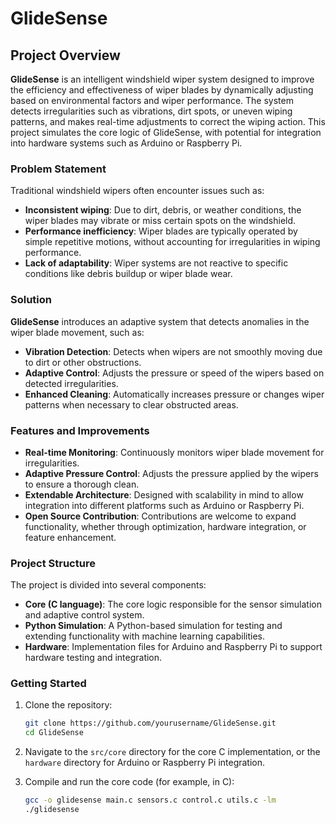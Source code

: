 # GlideSense

## Project Overview

**GlideSense** is an intelligent windshield wiper system designed to improve the efficiency and effectiveness of wiper blades by dynamically adjusting based on environmental factors and wiper performance. The system detects irregularities such as vibrations, dirt spots, or uneven wiping patterns, and makes real-time adjustments to correct the wiping action. This project simulates the core logic of GlideSense, with potential for integration into hardware systems such as Arduino or Raspberry Pi.

### Problem Statement

Traditional windshield wipers often encounter issues such as:
- **Inconsistent wiping**: Due to dirt, debris, or weather conditions, the wiper blades may vibrate or miss certain spots on the windshield.
- **Performance inefficiency**: Wiper blades are typically operated by simple repetitive motions, without accounting for irregularities in wiping performance.
- **Lack of adaptability**: Wiper systems are not reactive to specific conditions like debris buildup or wiper blade wear.

### Solution

**GlideSense** introduces an adaptive system that detects anomalies in the wiper blade movement, such as:
- **Vibration Detection**: Detects when wipers are not smoothly moving due to dirt or other obstructions.
- **Adaptive Control**: Adjusts the pressure or speed of the wipers based on detected irregularities.
- **Enhanced Cleaning**: Automatically increases pressure or changes wiper patterns when necessary to clear obstructed areas.

### Features and Improvements
- **Real-time Monitoring**: Continuously monitors wiper blade movement for irregularities.
- **Adaptive Pressure Control**: Adjusts the pressure applied by the wipers to ensure a thorough clean.
- **Extendable Architecture**: Designed with scalability in mind to allow integration into different platforms such as Arduino or Raspberry Pi.
- **Open Source Contribution**: Contributions are welcome to expand functionality, whether through optimization, hardware integration, or feature enhancement.

### Project Structure

The project is divided into several components:
- **Core (C language)**: The core logic responsible for the sensor simulation and adaptive control system.
- **Python Simulation**: A Python-based simulation for testing and extending functionality with machine learning capabilities.
- **Hardware**: Implementation files for Arduino and Raspberry Pi to support hardware testing and integration.

### Getting Started

1. Clone the repository:
    ```bash
    git clone https://github.com/yourusername/GlideSense.git
    cd GlideSense
    ```

2. Navigate to the `src/core` directory for the core C implementation, or the `hardware` directory for Arduino or Raspberry Pi integration.

3. Compile and run the core code (for example, in C):
    ```bash
    gcc -o glidesense main.c sensors.c control.c utils.c -lm
    ./glidesense
    ```